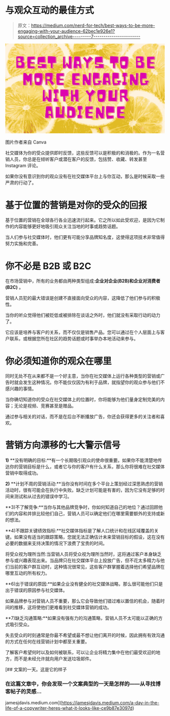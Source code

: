 # 与观众互动的最佳方式

> 原文：<https://medium.com/nerd-for-tech/best-ways-to-be-more-engaging-with-your-audience-62bec1e926e1?source=collection_archive---------7----------------------->

![](img/373f96c5df9f06d01d6ec49384eaea44.png)

图片作者来自 Canva

社交媒体为你的受众提供即时反馈，这些反馈可以是积极的和消极的。作为一名营销人员，你总是在倾听客户或潜在客户的反馈，包括赞、收藏、转发甚至 Instagram 评论。

如果你没有意识到你的观众没有在社交媒体平台上与你互动，那么是时候采取一些严肃的行动了。

# 基于位置的营销是对你的受众的回报

基于位置的营销在全球各行各业迅速流行起来。它之所以如此受欢迎，是因为它制作的内容能够更好地吸引观众关注当地的时事或趋势话题。

当人们参与社交媒体时，他们更有可能分享品牌知名度，这使得这项技术非常值得努力实施和完善。

# 你不必是 B2B 或 B2C

在市场营销中，所有的业务都由两种类型组成:**企业对企业(B2B)和企业对消费者(B2C)** 。

营销人员犯的最大错误是创建不直接面向受众的内容，这降低了他们参与的积极性。

当你的听众觉得他们被贬低或被排除在谈话之外时，他们就没有采取行动的动力了。

它应该是培养与客户的关系，而不仅仅是销售产品。您可以通过在个人层面上与客户联系，或根据您所在社区的趋势话题或时事举办本地活动来参与。

# 你必须知道你的观众在哪里

同时无处不在从来都不是一个好主意，当你在社交媒体上运行各种类型的营销或广告时就会发生这种情况。你不能仅仅因为有利于品牌，就指望你的观众参与他们不感兴趣的事情。

当你确切知道你的受众在社交媒体上的位置时，你将能够为他们量身定制完美的内容；无论是视频、竞赛甚至是赠品。

通过参与相关的对话，而不是在后台不断播放广告，你还会获得更多的关注者和喜欢。

# 营销方向漂移的七大警示信号

**1)** **没有明确的目标:**有一个长期吸引观众的使命很重要。如果你不能清楚地传达你的营销目标是什么，或者它与你的客户有什么关系，那么你将很难在社交媒体营销中取得成功。

**2)** **计划不周的营销活动:**当你没有时间在多个平台上策划经过深思熟虑的营销活动时，很有可能会在执行中失败。缺乏计划可能是有害的，因为它没有足够的时间来测试和从过去的错误中学习。

**3)不了解竞争:**当你与其他品牌竞争时，你如何知道自己的地位？通过回顾他们的内容和并排比较他们自己，营销人员可以确定他们在哪里需要额外的支持或新的想法。

**4)不跟踪关键绩效指标:**社交媒体指标是了解人口统计和在线区域覆盖的关键。如果没有适当的跟踪策略，您就无法正确估计未来营销目标的假设，这在没有必要的数据来支持决策的情况下浪费了宝贵的时间。

将受众视为理所当然:当营销人员将受众视为理所当然时，这将通过客户本身缺乏参与或兴趣表现出来。当品牌只在社交媒体平台上投放广告，但不花太多精力与他们当前的客户群互动时，这种情况很常见，这些客户群掌握着选择他们希望品牌在哪里互动的所有权力。

**6)出于错误的原因:**如果企业没有健全的社交媒体战略，那么很可能他们只是出于错误的原因参与社交媒体。

如果品牌参与对营销人员不重要，那么它会导致他们错过难以置信的机会，随着时间的推移，这将使他们更难看到社交媒体营销的成功。

**7)缺乏沟通策略:**如果没有强有力的沟通策略，营销人员不太可能以正确的方式吸引受众。

失去受众的时刻通常是你最不希望或最不想让他们离开的时候，因此拥有有效沟通的方式在任何在线营销计划中都至关重要。

了解客户希望何时以及如何被联系，可以让企业将精力集中在他们最受欢迎的地方，而不是未经允许就向用户发送垃圾邮件。

[](https://jamesjdavis.medium.com/a-day-in-the-life-of-a-copywriter-heres-what-it-looks-like-ce9b87e3097d) [## 文案的一天。这是它的样子

### 在这篇文章中，你会发现一个文案典型的一天是怎样的——从寻找博客帖子的灵感…

jamesjdavis.medium.com](https://jamesjdavis.medium.com/a-day-in-the-life-of-a-copywriter-heres-what-it-looks-like-ce9b87e3097d)